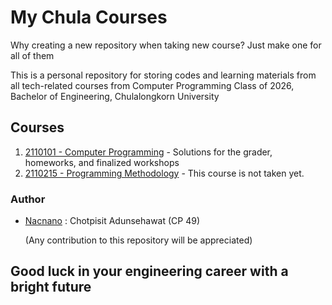 # My Chula Courses
Why creating a new repository when taking new course? Just make one for all of them


This is a personal repository for storing codes and learning materials from all tech-related courses from Computer Programming Class of 2026, Bachelor of Engineering, Chulalongkorn University

## Courses

 1. [2110101 - Computer Programming](https://github.com/Nacnano/my-chula-courses/tree/main/2110101-com-prog) - Solutions for the grader, homeworks, and finalized workshops
 2. [2110215 - Programming Methodology](https://www.youtube.com/watch?v=dQw4w9WgXcQ) - This course is not taken yet.

### Author

- [Nacnano](https://github.com/Nacnano) : Chotpisit Adunsehawat (CP 49)

    (Any contribution to this repository will be appreciated)

## Good luck in your engineering career with a bright future